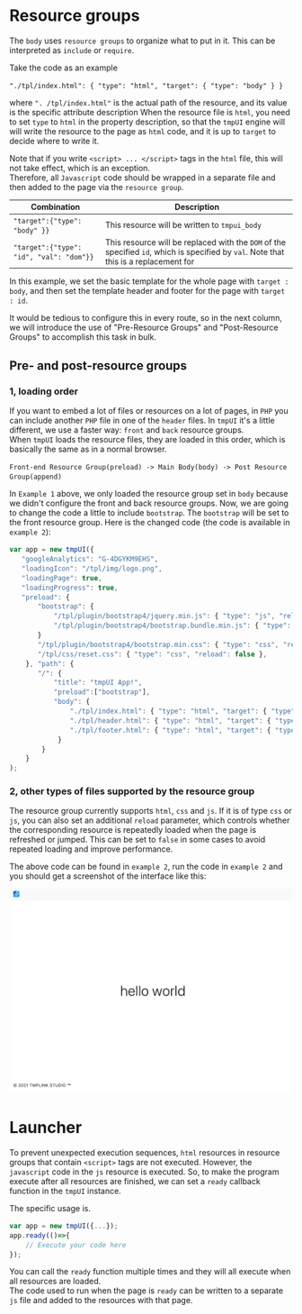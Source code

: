 # Resource groups

The `body` uses `resource groups` to organize what to put in it. This can be interpreted as `include` or `require`. 

Take the code as an example  

`"./tpl/index.html": { "type": "html", "target": { "type": "body" } }`  

where `". /tpl/index.html"` is the actual path of the resource, and its value is the specific attribute description
When the resource file is `html`, you need to set `type` to `html` in the property description, so that the `tmpUI` engine will
will write the resource to the page as `html` code, and it is up to `target` to decide where to write it. 

Note that if you write `<script> ... </script>` tags in the `html` file, this will not take effect, which is an exception.  
Therefore, all `Javascript` code should be wrapped in a separate file and then added to the page via the `resource group`.

| Combination | Description |
|-----|-----|
|`"target":{"type": "body" }}`|This resource will be written to `tmpui_body`|
|`"target":{"type": "id", "val": "dom"}}`|This resource will be replaced with the `DOM` of the specified `id`, which is specified by `val`. Note that this is a replacement for|

In this example, we set the basic template for the whole page with `target : body`, and then set the template header and footer for the page with `target : id`.    

It would be tedious to configure this in every route, so in the next column, we will introduce the use of "Pre-Resource Groups" and "Post-Resource Groups" to accomplish this task in bulk.

## Pre- and post-resource groups

### 1, loading order

If you want to embed a lot of files or resources on a lot of pages, in `PHP` you can include another `PHP` file in one of the `header` files. In `tmpUI` it's a little different, we use a faster way: `front` and `back` resource groups.  
When `tmpUI` loads the resource files, they are loaded in this order, which is basically the same as in a normal browser. 

`Front-end Resource Group(preload) -> Main Body(body) -> Post Resource Group(append)`


In `Example 1` above, we only loaded the resource group set in `body` because we didn't configure the front and back resource groups. Now, we are going to change the code a little to include `bootstrap`. The `bootstrap` will be set to the front resource group. Here is the changed code (the code is available in `example 2`):

```javascript
var app = new tmpUI({
   "googleAnalytics": "G-4DGYKM9EHS",
   "loadingIcon": "/tpl/img/logo.png",
   "loadingPage": true,
   "loadingProgress": true,
   "preload": {
       "bootstrap": {
           "/tpl/plugin/bootstrap4/jquery.min.js": { "type": "js", "reload": false },
           "/tpl/plugin/bootstrap4/bootstrap.bundle.min.js": { "type": "js", "reload":false },false },
       }
       "/tpl/plugin/bootstrap4/bootstrap.min.css": { "type": "css", "reload":
       "/tpl/css/reset.css": { "type": "css", "reload": false },
    }, "path": {
       "/": {
           "title": "tmpUI App!",
           "preload":["bootstrap"],
           "body": {
               "./tpl/index.html": { "type": "html", "target": { "type": "body" } },
               "./tpl/header.html": { "type": "html", "target": { "type": "id", "val":"tpl_header" } },
               "./tpl/footer.html": { "type": "html", "target": { "type": "id", "val":"tpl_footer" } } 
            }
        } 
    }
);
```

### 2, other types of files supported by the resource group
The resource group currently supports `html`, `css` and `js`. If it is of type `css` or `js`, you can also set an additional `reload` parameter, which controls whether the corresponding resource is repeatedly loaded when the page is refreshed or jumped. This can be set to `false` in some cases to avoid repeated loading and improve performance.   

The above code can be found in `example 2`, run the code in `example 2` and you should get a screenshot of the interface like this:

<img src="./img/image8.png">

# Launcher
To prevent unexpected execution sequences, `html` resources in resource groups that contain `<script>` tags are not executed. However, the `javascript` code in the `js` resource is executed. So, to make the program execute after all resources are finished, we can set a `ready` callback function in the `tmpUI` instance.

The specific usage is.

```javascript
var app = new tmpUI({...});
app.ready(()=>{
    // Execute your code here
});
```
You can call the `ready` function multiple times and they will all execute when all resources are loaded.  
The code used to run when the page is `ready` can be written to a separate `js` file and added to the resources with that page.